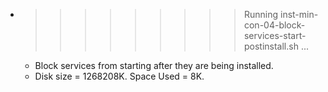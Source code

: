 * >>>>>>>>> Running inst-min-con-04-block-services-start-postinstall.sh ...
  * Block services from starting after they are being installed.
  * Disk size = 1268208K. Space Used = 8K.
